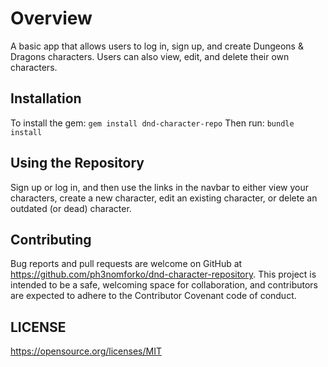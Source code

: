 # Overview
A basic app that allows users to log in, sign up, and create Dungeons & Dragons characters. Users can also view, edit, and delete their own characters.

## Installation
To install the gem: 
`gem install dnd-character-repo`
Then run:
`bundle install`

## Using the Repository
Sign up or log in, and then use the links in the navbar to either view your characters, create a new character, edit an existing character, or delete an outdated (or dead) character.

## Contributing
Bug reports and pull requests are welcome on GitHub at https://github.com/ph3nomforko/dnd-character-repository. This project is intended to be a safe, welcoming space for collaboration, and contributors are expected to adhere to the Contributor Covenant code of conduct.

## LICENSE
https://opensource.org/licenses/MIT